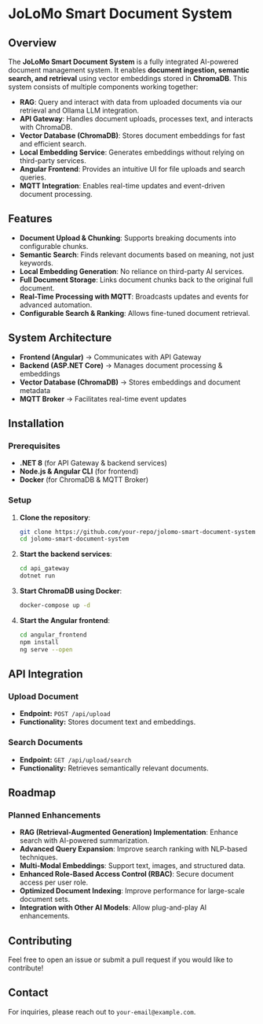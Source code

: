 # JoLoMo Smart Document System

## Overview
The **JoLoMo Smart Document System** is a fully integrated AI-powered document management system. It enables **document ingestion, semantic search, and retrieval** using vector embeddings stored in **ChromaDB**. This system consists of multiple components working together:

- **RAG**: Query and interact with data from uploaded documents via our retrieval and Ollama LLM integration.
- **API Gateway**: Handles document uploads, processes text, and interacts with ChromaDB.
- **Vector Database (ChromaDB)**: Stores document embeddings for fast and efficient search.
- **Local Embedding Service**: Generates embeddings without relying on third-party services.
- **Angular Frontend**: Provides an intuitive UI for file uploads and search queries.
- **MQTT Integration**: Enables real-time updates and event-driven document processing.

## Features
- **Document Upload & Chunking**: Supports breaking documents into configurable chunks.
- **Semantic Search**: Finds relevant documents based on meaning, not just keywords.
- **Local Embedding Generation**: No reliance on third-party AI services.
- **Full Document Storage**: Links document chunks back to the original full document.
- **Real-Time Processing with MQTT**: Broadcasts updates and events for advanced automation.
- **Configurable Search & Ranking**: Allows fine-tuned document retrieval.

## System Architecture
- **Frontend (Angular)** → Communicates with API Gateway
- **Backend (ASP.NET Core)** → Manages document processing & embeddings
- **Vector Database (ChromaDB)** → Stores embeddings and document metadata
- **MQTT Broker** → Facilitates real-time event updates

## Installation
### Prerequisites
- **.NET 8** (for API Gateway & backend services)
- **Node.js & Angular CLI** (for frontend)
- **Docker** (for ChromaDB & MQTT Broker)

### Setup
1. **Clone the repository**:
   ```sh
   git clone https://github.com/your-repo/jolomo-smart-document-system.git
   cd jolomo-smart-document-system
   ```
2. **Start the backend services**:
   ```sh
   cd api_gateway
   dotnet run
   ```
3. **Start ChromaDB using Docker**:
   ```sh
   docker-compose up -d
   ```
4. **Start the Angular frontend**:
   ```sh
   cd angular_frontend
   npm install
   ng serve --open
   ```

## API Integration
### **Upload Document**
- **Endpoint:** `POST /api/upload`
- **Functionality:** Stores document text and embeddings.

### **Search Documents**
- **Endpoint:** `GET /api/upload/search`
- **Functionality:** Retrieves semantically relevant documents.

## Roadmap
### **Planned Enhancements**
- **RAG (Retrieval-Augmented Generation) Implementation**: Enhance search with AI-powered summarization.
- **Advanced Query Expansion**: Improve search ranking with NLP-based techniques.
- **Multi-Modal Embeddings**: Support text, images, and structured data.
- **Enhanced Role-Based Access Control (RBAC)**: Secure document access per user role.
- **Optimized Document Indexing**: Improve performance for large-scale document sets.
- **Integration with Other AI Models**: Allow plug-and-play AI enhancements.

## Contributing
Feel free to open an issue or submit a pull request if you would like to contribute!

## Contact
For inquiries, please reach out to `your-email@example.com`.

